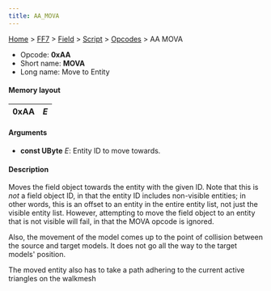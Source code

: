 ```yaml
---
title: AA_MOVA
---
```


[Home](../../../../index.md) > [FF7](../../../../FF7.md) > [Field](../../../Field.md) > [Script](../../Script.md) > [Opcodes](../Opcodes.md) > AA MOVA

-   Opcode: **0xAA**
-   Short name: **MOVA**
-   Long name: Move to Entity

#### Memory layout

| 0xAA | *E* |
|------|-----|

#### Arguments

-   **const UByte** *E*: Entity ID to move towards.

#### Description

Moves the field object towards the entity with the given ID. Note that this is *not* a field object ID, in that the entity ID includes non-visible entities; in other words, this is an offset to an entity in the entire entity list, not just the visible entity list. However, attempting to move the field object to an entity that is not visible will fail, in that the MOVA opcode is ignored.

Also, the movement of the model comes up to the point of collision between the source and target models. It does not go all the way to the target models' position.

The moved entity also has to take a path adhering to the current active triangles on the walkmesh
